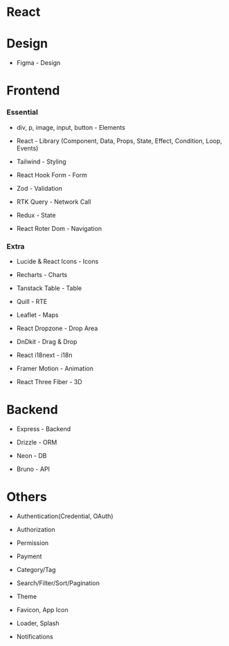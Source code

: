 # React

# Design

- Figma - Design

# Frontend

### Essential

- div, p, image, input, button - Elements

- React - Library (Component, Data, Props, State, Effect, Condition, Loop, Events)

- Tailwind - Styling

- React Hook Form - Form

- Zod - Validation

- RTK Query - Network Call

- Redux - State

- React Roter Dom - Navigation

### Extra

- Lucide & React Icons - Icons

- Recharts - Charts

- Tanstack Table - Table

- Quill - RTE

- Leaflet - Maps

- React Dropzone - Drop Area

- DnDkit - Drag & Drop

- React i18next - i18n

- Framer Motion - Animation

- React Three Fiber - 3D

# Backend

- Express - Backend

- Drizzle - ORM

- Neon - DB

- Bruno - API

# Others

- Authentication(Credential, OAuth)

- Authorization

- Permission

- Payment

- Category/Tag

- Search/Filter/Sort/Pagination

- Theme

- Favicon, App Icon

- Loader, Splash

- Notifications
